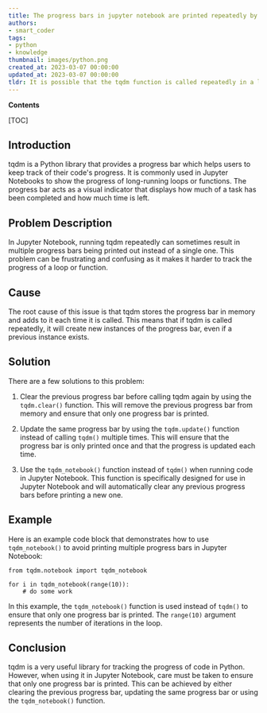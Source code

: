 ```yaml
---
title: The progress bars in jupyter notebook are printed repeatedly by tqdm
authors:
- smart_coder
tags:
- python
- knowledge
thumbnail: images/python.png
created_at: 2023-03-07 00:00:00
updated_at: 2023-03-07 00:00:00
tldr: It is possible that the tqdm function is called repeatedly in a loop or function, causing new progress bars to be printed.
---
```


**Contents**

[TOC]

Introduction
---

tqdm is a Python library that provides a progress bar which helps users to keep track of their code's progress. It is commonly used in Jupyter Notebooks to show the progress of long-running loops or functions. The progress bar acts as a visual indicator that displays how much of a task has been completed and how much time is left.

Problem Description
---

In Jupyter Notebook, running tqdm repeatedly can sometimes result in multiple progress bars being printed out instead of a single one. This problem can be frustrating and confusing as it makes it harder to track the progress of a loop or function.

Cause
---

The root cause of this issue is that tqdm stores the progress bar in memory and adds to it each time it is called. This means that if tqdm is called repeatedly, it will create new instances of the progress bar, even if a previous instance exists.

Solution
---

There are a few solutions to this problem:

1. Clear the previous progress bar before calling tqdm again by using the `tqdm.clear()` function. This will remove the previous progress bar from memory and ensure that only one progress bar is printed.

2. Update the same progress bar by using the `tqdm.update()` function instead of calling `tqdm()` multiple times. This will ensure that the progress bar is only printed once and that the progress is updated each time.

3. Use the `tqdm_notebook()` function instead of `tqdm()` when running code in Jupyter Notebook. This function is specifically designed for use in Jupyter Notebook and will automatically clear any previous progress bars before printing a new one.

Example
---

Here is an example code block that demonstrates how to use `tqdm_notebook()` to avoid printing multiple progress bars in Jupyter Notebook:

```
from tqdm.notebook import tqdm_notebook

for i in tqdm_notebook(range(10)):
    # do some work
```

In this example, the `tqdm_notebook()` function is used instead of `tqdm()` to ensure that only one progress bar is printed. The `range(10)` argument represents the number of iterations in the loop. 

Conclusion
---

tqdm is a very useful library for tracking the progress of code in Python. However, when using it in Jupyter Notebook, care must be taken to ensure that only one progress bar is printed. This can be achieved by either clearing the previous progress bar, updating the same progress bar or using the `tqdm_notebook()` function.
